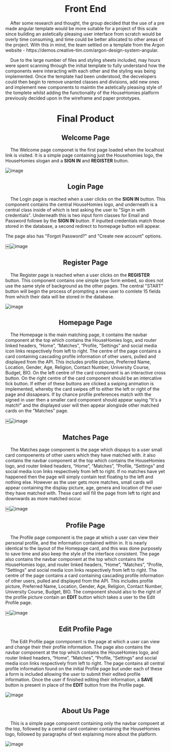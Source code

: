 <h1 align="center">Front End</h1>

<p>&nbsp;&nbsp;&nbsp;&nbsp;After some research and thought, the group decided that the use of a pre made angular template would be more suitable for a project of this scale since building an astetically pleasing user interface from scratch would be overly time consuming, and time could be better allocated to other areas of the project. With this in mind, the team settled on a template from the Argon website - https://demos.creative-tim.com/argon-design-system-angular.</p>

<p>&nbsp;&nbsp;&nbsp;&nbsp;Due to the large number of files and styling sheets included, may hours were spent scanning through the initial template to fully understand how the components were interacting with each other and the styling was being implemented. Once the template had been understood, the decvelopers could then begin to remove unanted classes and divisions, add new ones and implement new components to maintin the astetically pleasing style of the tomplete whilst adding the functionality of the HouseHomies platform previously decided upon in the wireframe and paper prototypes.</p> 

<h1 align="center">Final Product</h1>

<h2 align="center"><b>Welcome Page</b></h2>

<p>&nbsp;&nbsp;&nbsp;&nbsp;The Welcome page componet is the first page loaded when the localhost link is visited. It is a simple page containing just the Househomies logo, the HouseHomies slogan and a <b>SIGN IN</b> and <b>REGISTER</b> button. 

![image](https://user-images.githubusercontent.com/74371711/117005197-e040ea80-acde-11eb-97e9-8cc6fe015c3c.png)


<h2 align="center"><b>Login Page</b></h2>

<p>&nbsp;&nbsp;&nbsp;&nbsp;The Login page is reached when a user clicks on the <b>SIGN IN</b> button. This component contains the central HouseHomies logo, and underneath is a central class inside of which is test asking the user to "Sign in with credentials". Underneath this is two input form classes for Email and Password followe by the <b>SIGN IN</b> button. If inputted credentials match those stored in the database, a second redirect to homepage button will appear.</p>

<p>The page also has "Forgot Password?" and "Create new account" options.</p>

￼![image](https://user-images.githubusercontent.com/74371711/117003868-4dec1700-acdd-11eb-9730-962b0aaacca1.png)


<h2 align="center"><b>Register Page</b></h2>

<p>&nbsp;&nbsp;&nbsp;&nbsp;The Register page is reached when a user clicks on the <b>REGISTER</b> button. This component contains one simple type form embed, so does not use the same style of background as the other pages. The central "START" button will begin the process of prompting a new user to comlete 15 fields from which their data will be stored in the database.</p>

![image](https://user-images.githubusercontent.com/74371711/117005034-b2f43c80-acde-11eb-9ee0-9ef17daf52fe.png)

<h2 align="center"><b>Homepage Page</b></h2>

<p>&nbsp;&nbsp;&nbsp;&nbsp;The Homepage is the main matching page, it contains the navbar component at the top which contains the HouseHomies logo, and router linked headers, “Home”, “Matches”, “Profile, “Settings” and social media icon links respectively from left to right. The centre of the page contains a card containing cascading profile information of other users, pulled and displayed from the API. This includes profile picture, Preferred Name, Location, Gender, Age, Religion, Contact Number, University Course, Budget, BIO. On the left centre of the card component is an interactive cross button. On the right centre of the card component should be an intercative tick button. If either of these buttons are clicked a swiping animation is implemented, whereby the card swipes off to either the left or right of the page and dissapears. If by chance profile preferences match with the signed in user then a smaller card component should appear saying "It's a match!" and the displayed user will then appear alongisde other matched cards on the "Matches" page.
  
￼![image](https://user-images.githubusercontent.com/74371711/117003888-547a8e80-acdd-11eb-8e06-c39d04cfcb09.png)


<h2 align="center"><b>Matches Page</b></h2>

<p>&nbsp;&nbsp;&nbsp;&nbsp;The Matches page component is the page which dispays to a user small card compoenents of other users which they have matched with. it also contains the navbar component at the top which contains the HouseHomies logo, and router linked headers, “Home”, “Matches”, “Profile, “Settings” and social media icon links respectively from left to right. If no matches have yet happened then the page will simply contain test floating to the left and nothing else. However as the user gets more matches, small cards will appear containing the display picture, age, genera and location of the user they have matched with. These card will fill the page from left to right and downwards as more matched occur.</p>

￼![image](https://user-images.githubusercontent.com/74371711/117003918-5c3a3300-acdd-11eb-9a87-20acdccdb96b.png)


<h2 align="center"><b>Profile Page</b></h2>

<p>&nbsp;&nbsp;&nbsp;&nbsp;The Profile page component is the page at which a user can view their personal profile, and the information contained within in. It is nearly identical to the layout of the Homepage card, and this was done purposely to save time and also keep the style of the interface consistent. The page also contains the navbar component at the top which contains the HouseHomies logo, and router linked headers, “Home”, “Matches”, “Profile, “Settings” and social media icon links respectively from left to right. The centre of the page contains a card containing cascading profile information of other users, pulled and displayed from the API. This includes profile picture, Preferred Name, Location, Gender, Age, Religion, Contact Number, University Course, Budget, BIO. The component should also to the right of the profile picture contain an <b>EDIT</b> button which takes a user to the Edit Profile page.
  
￼![image](https://user-images.githubusercontent.com/74371711/117003940-62c8aa80-acdd-11eb-815d-ff14b3e8a78c.png)


<h2 align="center"><b>Edit Profile Page</b></h2>

<p>&nbsp;&nbsp;&nbsp;&nbsp;The Edit Profile page conmponent is the page at which a user can view and change their their profile information. The page also contains the navbar component at the top which contains the HouseHomies logo, and router linked headers, “Home”, “Matches”, “Profile, “Settings” and social media icon links respectively from left to right. The page contains all central profile information found on the initial Profile page but under each of these a form is included allowing the user to submit their edited profile information. Once the user if finished editing their information, a <b>SAVE</b> button is present in place of the <b>EDIT</b> button from the Profile page.
  
![image](https://user-images.githubusercontent.com/74371711/117005124-c69fa300-acde-11eb-8ada-66093fc21a20.png)
  
<h2 align="center"><b>About Us Page</b></h2>

<p>&nbsp;&nbsp;&nbsp;&nbsp;This is a simple page compoennt containing only the navbar compoent at the top, followed by a central card container containing the HouseHomies logo, followed by paragraphs of text explaining more about the platform.</p>

![image](https://user-images.githubusercontent.com/74371711/117004989-a243c680-acde-11eb-80aa-f42d6939dd98.png)
